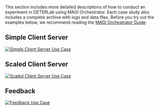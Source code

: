This section includes more detailed descriptions of how to conduct an experiment in DETERLab using MAGI Orchestrator. Each case study also includes a complete archive with logs and data files. Before you try out the examples below, we recommend reading the <a href="/orchestrator/orchestrator-guide/">MAGI Orchestrator Guide</a>.

## Simple Client Server

<a href="/orchestrator/simple-client-server/"> ![Simple Client Server Use Case](/img/clientserver-330.png) </a>

## Scaled Client Server

<a href="/orchestrator/scaled-client-server/"> ![Scaled Client Server Use Case](/img/clientserver55-330.png) </a>

## Feedback

<a href="/orchestrator/feedback/"> ![Feedback Use Case](/img/feedback_33.png) </a>
